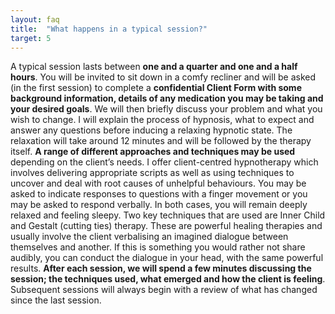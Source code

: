 ```yaml
---
layout: faq
title:  "What happens in a typical session?"
target: 5
---
```

A typical session lasts between **one and a quarter and one and a half hours**. You will be invited to sit down in a comfy recliner and will be asked (in the first session) to complete a **confidential Client Form with some background information, details of any medication you may be taking and your desired goals**. We will then briefly discuss your problem and what you wish to change. I will explain the process of hypnosis, what to expect and answer any questions before inducing a relaxing hypnotic state. The relaxation will take around 12 minutes and will be followed by the therapy itself. **A range of different approaches and techniques may be used** depending on the client’s needs. I offer client-centred hypnotherapy which involves delivering appropriate scripts as well as using techniques to uncover and deal with root causes of unhelpful behaviours. You may be asked to indicate responses to questions with a finger movement or you may be asked to respond verbally. In both cases, you will remain deeply relaxed and feeling sleepy. Two key techniques that are used are Inner Child and Gestalt (cutting ties) therapy. These are powerful healing therapies and usually involve the client verbalising an imagined dialogue between themselves and another. If this is something you would rather not share audibly, you can conduct the dialogue in your head, with the same powerful results. **After each session, we will spend a few minutes discussing the session; the techniques used, what emerged and how the client is feeling**. Subsequent sessions will always begin with a review of what has changed since the last session.
